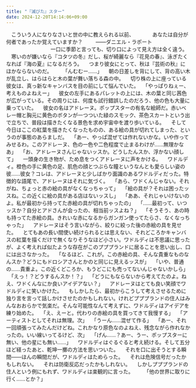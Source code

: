 ```yaml
---
title: "『滅びた』スター"
date: 2024-12-20T14:14:06+09:00
---
```

　こういう人になりなさいと世の中に教えられる以前、
　
　　あなたは自分が何者であったか覚えていますか？
　
　――ダニエル・ラポート
　
　
　
　
　
　
　一口に季節と言っても、切り口によって見え方は全く違う。
　寒いのが嫌いなら『コタツの冬』だし、桜が綺麗なら『花見の春』、泳ぎたくなれば『海の夏』になるだろう。
　つまり彼女にとって、秋は『芸術の秋』にほかならないのだ。
　
　「んむむー……」
　朝の日差しを背にして、背の高い木が乱立し、はらはらと木の葉が舞い落ちる森の中。
　切り株の上に座っている彼女は、真っ新なキャンバスを目の前にして悩んでいた。
　「やっぱりねぇー、考えものよねえー」
　彼女の左手にあるパレットの上には、木の葉と同じ茜色が広がっている。その周りには、何度も試行錯誤したのだろう、他の色も大量に乗っていた。
　彼女の名はアドレーヌ。ポップスターの有名な絵師だ。赤いベレー帽と胸元に黄色のボタンが一つついた緑のスモック、茶色スカートという出で立ちで、普段は描きたくなる景色を求め宇宙中を渡り歩いている。
　そして今日はここの紅葉を描きたくなったものの、ある絵の具が切れてしまった、というのが事態のあらましだ。
　「あー、やっぱ混ぜては作れないかな。いや作ってみせるわ。このアドレーヌ、色の一色や二色程度で止まるわけが……無理かなあ」
　「お、アドレーヌさんじゃないッスか。どうしたんスか、浮かない顔して」
　一頭身の生き物が、ため息をつくアドレーヌに声をかける。
　ワドルディ。橙色の手に黄色の足、肌色の顔とつぶらな瞳というなんとも愛らしい姿の彼……彼女？コレは、アドレーヌと少しばかり面識のあるワドルディだった。特徴的な語尾で、アドレーヌはそれに気づく。
　「あら、ワドくんじゃない。それがね、ちょっと赤の絵の具がなくなっちゃって」
　「絵の具が？それは困ったッスね。この近くに絵の具がある店はないッスし」
　「ああ、それじゃいけないのよ。私が最初から持ってた赤絵の具が切れちゃったの」
　「……最初って、いつッスか？自分とアドさんが会ったの、相当前ッスよね？」
　「そうそう、あの時も持ってた赤絵の具。きれいな赤になるからガンガン使ってたらさ、なくなっちゃった」
　アドレーヌはそう言いながら、絞りに絞った後の赤絵の具を見せた。
　とてもあの長い間使い続けられるとは思えない、それどころかキャンバスの紅葉を描くだけで無くなりそうなほど小さい。ワドルディは不思議に思ったが、よく考えれば似たような存在がこのプププランドに居ることを思い出し、口には出さなかった。
　「なるほど、これが。この赤絵の具、そんな貴重なものなんスか？どうにもドロシアさんとかのと同じに見えるッスが」
　「いや、普通の……貴重よ。この近くどころか、もうどこにも売ってないんじゃないかしら」
　「えっ！？どうするんスか！？」
　「どうにもならないから考えてたのよ。ねえ、ワドくんなにか良いアイデアない？」
　アドレーヌはとても良い笑顔でワドルディに笑いかけた。
　もしかしたら、最初からこうして考えさせるために独り言を言って話しかけさせたのかもしれない。けれどプププランドの住人はみんなおおらかで気楽だ。そんな可能性なんて考えずに、ワドルディはアイデアを練り始めた。
　「え、えーと。代わりの赤絵の具を買ってきて我慢する」
　「アーティストとしてそれは無理。次」
　「うーん……混ぜて作る」
　「あー、それ一回頑張ってみたんだけどね。これかなり原色なのよねえ、残念ながら作れなかったの。いい線いってるけど、次」
　「げん……？あー、うー、ポップスターに無い、他の星にも無い……」
　ワドルディはぐるぐると考え続ける。そして五分ほど経ったあと、乾坤一擲の方法を思いついた。
　それを口に出そうとする瞬間――ほんの瞬間だが、ワドルディはためらった。
　それは危険信号だったかもしれない。
　それは防衛反応だったかもしれない。
　しかしプププランドの住人という例にもれず、ワドルディは楽観的に言った。
　
　「他の世界に取りに行く……とか？」
　
